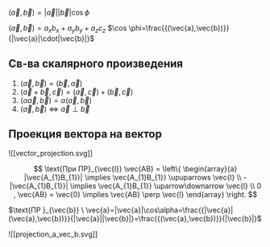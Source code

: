 $(\vec{a},\vec{b})=|\vec{a}||\vec{b}|\cos \phi$

$(\vec{a},\vec{b})=a_{x}b_{x}+a_{y}b_{y}+a_{z}c_{z}$
$\cos \phi=\frac{{(\vec{a},\vec{b})}}{|\vec{a}|\cdot|\vec{b}|}$

## Св-ва скалярного произведения

1. $(\vec{a},\vec{b})=(\vec{b},\vec{a})$
2. $(\vec{a}+\vec{b},\vec{c})=(\vec{a},\vec{c})+(\vec{b},\vec{c})$
3. $(\alpha \vec{a},\vec{b})=\alpha(\vec{a},\vec{b})$
4. $(\vec{a},\vec{b})\Longleftrightarrow \vec{a}\perp\vec{b}$

## Проекция вектора на вектор

![[vector_projection.svg]]

$$
\text{При ПР}_{\vec{l}} \vec{AB} =
\left\{
\begin{array}{a} 
|\vec{A_{1}B_{1}}| \implies  \vec{A_{1}B_{1}} \upuparrows \vec{l} \\
-|\vec{A_{1}B_{1}}| \implies  \vec{A_{1}B_{1}} \uparrow\downarrow \vec{l} \\
0 ,  \vec{AB} = \vec{0} \implies  \vec{AB} \perp \vec{l}
\end{array}
\right.
$$


$\text{ПР }_{\vec{b}} \ \vec{a}=|\vec{a}|\cos\alpha=\frac{{|\vec{a}|(\vec{a},\vec{b})}}{|\vec{a}||\vec{b}|}=\frac{{(\vec{a},\vec{b})}}{|\vec{b}|}$

![[projection_a_vec_b.svg]]